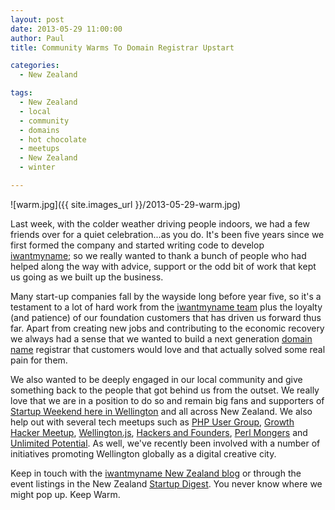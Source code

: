 ```yaml
---
layout: post
date: 2013-05-29 11:00:00
author: Paul
title: Community Warms To Domain Registrar Upstart

categories:
  - New Zealand

tags:
  - New Zealand
  - local
  - community
  - domains
  - hot chocolate
  - meetups
  - New Zealand
  - winter

---
```


![warm.jpg]({{ site.images_url }}/2013-05-29-warm.jpg)

Last week, with the colder weather driving people indoors, we had a few friends over for a quiet celebration...as you do. It's been five years since we first formed the company and started writing code to develop [iwantmyname](https://iwantmyname.co.nz/); so we really wanted to thank a bunch of people who had helped along the way with advice, support or the odd bit of work that kept us going as we built up the business.

Many start-up companies fall by the wayside long before year five, so it's a testament to a lot of hard work from the [iwantmyname team](https://iwantmyname.co.nz/about) plus the loyalty (and patience) of our foundation customers that has driven us forward thus far. Apart from creating new jobs and contributing to the economic recovery we always had a sense that we wanted to build a next generation [domain name](https://iwantmyname.co.nz/domains) registrar that customers would love and that actually solved some real pain for them.

We also wanted to be deeply engaged in our local community and give something back to the people that got behind us from the outset. We really love that we are in a position to do so and remain big fans and supporters of [Startup Weekend here in Wellington](http://wellington.startupweekend.org/) and all across New Zealand. We also help out with several tech meetups such as [PHP User Group](http://www.meetup.com/PHP-Usergroup-Wellington/), [Growth Hacker Meetup](http://www.meetup.com/No-Bullshit-Web-Marketing-Meetup/), [Wellington.js](http://www.meetup.com/WellingtonJS/), [Hackers and Founders](http://www.meetup.com/Hackers-and-Founders-Wellington/), [Perl Mongers](http://wellington.pm.org/) and [Unlimited Potential](http://up.org.nz/). As well, we've recently been involved with a number of initiatives promoting Wellington globally as a digital creative city.

Keep in touch with the [iwantmyname New Zealand blog](https://iwantmyname.co.nz/blog) or through the event listings in the New Zealand [Startup Digest](http://startupdigest.com/). You never know where we might pop up. Keep Warm.
